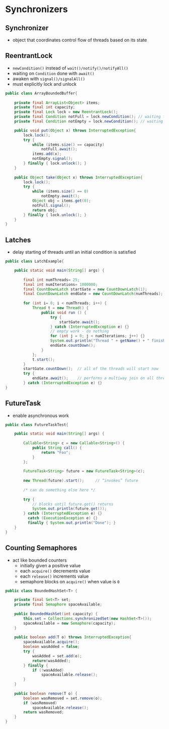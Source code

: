 # Synchronizers

## Synchronizer

- object that coordinates control flow of threads based on its state

## ReentrantLock

- `newCondition()` instead of `wait()/notify()/notifyAll()`
- waiting on `Condition` done with `await()`
- awaken with `signal()/signalAll()`
- must explicitly lock and unlock

```java
public class ArrayBoundedBuffer{
    
    private final ArrayList<Object> items;
    private final int capacity;
    private final Lock lock = new ReentrantLock();
    private final Condition notFull = lock.newCondition(); // waiting for not full
    private final Condition notEmpty = lock.newCondition(); // waiting for not empty

    public void put(Object x) throws InterruptedException{
        lock.lock();
        try {
            while (items.size() == capacity)
                notFull.await();
            items.add(x); 
            notEmpty.signal();
        } finally { lock.unlock(); }
    }
    
    public Object take(Object x) throws InterruptedException{
        lock.lock();
        try {
            while (items.size() == 0)
                notEmpty.await();
            Object obj = items.get(0); 
            notFull.signal();
            return obj;
        } finally { lock.unlock(); }
    }
}
```

## Latches

- delay starting of threads until an initial condition is satisfied

```java
public class LatchExample{

    public static void main(String[] args) {
    
        final int numThreads= 25;
        final int numIterations= 1000000;
        final CountDownLatch startGate = new CountDownLatch(1);
        final CountDownLatch endGate = new CountDownLatch(numThreads);
        
        for (int i= 0; i < numThreads; i++) {
            Thread t = new Thread() {
                public void run () {
                    try { 
                        startGate.await();
                    } catch (InterruptedException e) {}
                    // empty work - do nothing
                    for (int j = 0; j < numIterations; j++) {}
                    System.out.println("Thread " + getName() + " finishes.");
                    endGate.countDown();
                }
            };
            t.start();
        }
        startGate.countDown();  // all of the threads will start now
        try { 
            endGate.await();    // performs a multiway join on all threads
        } catch (InterruptedException e) {}
}
```

## FutureTask<T>

- enable asynchronous work

```java
public class FutureTaskTest{

    public static void main(String[] args) {
    
        Callable<String> c = new Callable<String>() {
            public String call() {
                return "Foo";
            }
        };
        
        FutureTask<String> future = new FutureTask<String>(c);
        
        new Thread(future).start();     // “invokes” future
        
        /* can do something else here */
        
        try { 
            // blocks until future.get() returns
            System.out.println(future.get());
        } catch (InterruptedException e) {}
          catch (ExecutionException e) {}
          finally { System.out.println("Done"); }
    }
}
```

## Counting Semaphores

- act like bounded counters
  - initially given a positive value
  - each `acquire()` decrements value
  - each `release()` increments value
  - semaphore blocks on `acquire()` when value is `0`

```java
public class BoundedHashSet<T> {

    private final Set<T> set;
    private final Semaphore spaceAvailable;
    
    public BoundedHashSet(int capacity) {
        this.set = Collections.synchronizedSet(new HashSet<T>());
        spaceAvailable = new Semaphore(capacity);
    }
    
    public boolean add(T o) throws InterruptedException{
        spaceAvailable.acquire();
        boolean wasAdded = false;
        try {
            wasAdded = set.add(o);
            return(wasAdded);
        } finally { 
            if (!wasAdded) 
                spaceAvailable.release();
        }
    }
    
    public boolean remove(T o) {
        boolean wasRemoved = set.remove(o);
        if (wasRemoved) 
            spaceAvailable.release();
        return wasRemoved;
    }
}
```
